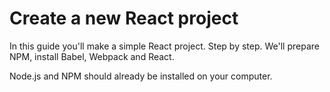 # Create a new React project

In this guide you'll make a simple React project. Step by step.
We'll prepare NPM, install Babel, Webpack and React.

Node.js and NPM should already be installed on your computer.